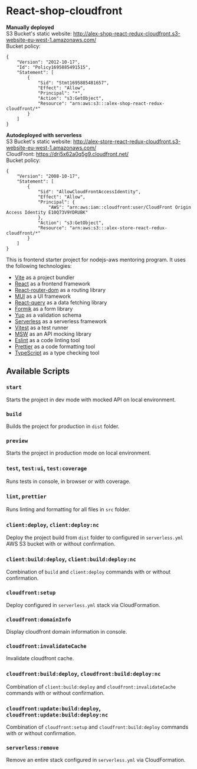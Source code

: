 # React-shop-cloudfront

**Manually deployed**  
S3 Bucket's static website: http://alex-shop-react-redux-cloudfront.s3-website-eu-west-1.amazonaws.com/  
Bucket policy:  
```
{
    "Version": "2012-10-17",
    "Id": "Policy1695885491515",
    "Statement": [
        {
            "Sid": "Stmt1695885481657",
            "Effect": "Allow",
            "Principal": "*",
            "Action": "s3:GetObject",
            "Resource": "arn:aws:s3:::alex-shop-react-redux-cloudfront/*"
        }
    ]
}
```

**Autodeployed with serverless**  
S3 Bucket's static website: http://alex-store-react-redux-cloudfront.s3-website-eu-west-1.amazonaws.com/  
CloudFront: https://dri5x62a0q5g9.cloudfront.net/  
Bucket policy:  
```
{
    "Version": "2008-10-17",
    "Statement": [
        {
            "Sid": "AllowCloudFrontAccessIdentity",
            "Effect": "Allow",
            "Principal": {
                "AWS": "arn:aws:iam::cloudfront:user/CloudFront Origin Access Identity E10Q73V9YDRUBK"
            },
            "Action": "s3:GetObject",
            "Resource": "arn:aws:s3:::alex-store-react-redux-cloudfront/*"
        }
    ]
}
```


This is frontend starter project for nodejs-aws mentoring program. It uses the following technologies:

- [Vite](https://vitejs.dev/) as a project bundler
- [React](https://beta.reactjs.org/) as a frontend framework
- [React-router-dom](https://reactrouterdotcom.fly.dev/) as a routing library
- [MUI](https://mui.com/) as a UI framework
- [React-query](https://react-query-v3.tanstack.com/) as a data fetching library
- [Formik](https://formik.org/) as a form library
- [Yup](https://github.com/jquense/yup) as a validation schema
- [Serverless](https://serverless.com/) as a serverless framework
- [Vitest](https://vitest.dev/) as a test runner
- [MSW](https://mswjs.io/) as an API mocking library
- [Eslint](https://eslint.org/) as a code linting tool
- [Prettier](https://prettier.io/) as a code formatting tool
- [TypeScript](https://www.typescriptlang.org/) as a type checking tool

## Available Scripts

### `start`

Starts the project in dev mode with mocked API on local environment.

### `build`

Builds the project for production in `dist` folder.

### `preview`

Starts the project in production mode on local environment.

### `test`, `test:ui`, `test:coverage`

Runs tests in console, in browser or with coverage.

### `lint`, `prettier`

Runs linting and formatting for all files in `src` folder.

### `client:deploy`, `client:deploy:nc`

Deploy the project build from `dist` folder to configured in `serverless.yml` AWS S3 bucket with or without confirmation.

### `client:build:deploy`, `client:build:deploy:nc`

Combination of `build` and `client:deploy` commands with or without confirmation.

### `cloudfront:setup`

Deploy configured in `serverless.yml` stack via CloudFormation.

### `cloudfront:domainInfo`

Display cloudfront domain information in console.

### `cloudfront:invalidateCache`

Invalidate cloudfront cache.

### `cloudfront:build:deploy`, `cloudfront:build:deploy:nc`

Combination of `client:build:deploy` and `cloudfront:invalidateCache` commands with or without confirmation.

### `cloudfront:update:build:deploy`, `cloudfront:update:build:deploy:nc`

Combination of `cloudfront:setup` and `cloudfront:build:deploy` commands with or without confirmation.

### `serverless:remove`

Remove an entire stack configured in `serverless.yml` via CloudFormation.
